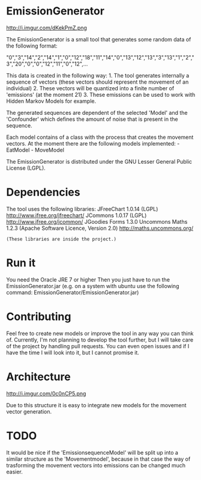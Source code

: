 EmissionGenerator
=================

http://i.imgur.com/dKekPmZ.png

The EmissionGenerator is a small tool that generates some random data of the following format:

"0","3","14","2","14","1","0","12","18","11","14","0","13","12","13","3","13","1","2","3","20","0","0","12","11","0","12",...

This data is created in the following way:
	1. The tool generates internally a sequence of vectors (these vectors should represent the movement of an individual)
	2. These vectors will be quantized into a finite number of 'emissions' (at the moment 21)
	3. These emissions can be used to work with Hidden Markov Models for example.

The generated sequences are dependent of the selected 'Model' and the 'Confounder' which defines the amount of noise that is present in the sequence. 

Each model contains of a class with the process that creates the movement vectors.
At the moment there are the following models implemented:
	- EatModel
	- MoveModel

The EmissionGenerator is distributed under the GNU Lesser General Public License (LGPL).

Dependencies
============

The tool uses the following libraries:
	JFreeChart 1.0.14 (LGPL) http://www.jfree.org/jfreechart/
	JCommons 1.0.17 (LGPL) http://www.jfree.org/jcommon/
	JGoodies Forms 1.3.0
	Uncommons Maths 1.2.3 (Apache Software Licence, Version 2.0) http://maths.uncommons.org/

	(These libraries are inside the project.)

Run it
======

You need the Oracle JRE 7 or higher
Then you just have to run the EmissionGenerator.jar
(e.g. on a system with ubuntu use the following command: EmissionGenerator/EmissionGenerator.jar)

Contributing
============

Feel free to create new models or improve the tool in any way you can think of. Currently, I'm not planning to develop the tool further, but I will take care of the project by handling pull requests. You can even open issues and if I have the time I will look into it, but I cannot promise it. 

Architecture
============

http://i.imgur.com/0c0nCP5.png

Due to this structure it is easy to integrate new models for the movement vector generation.

TODO
====

It would be nice if the 'EmissionsequenceModel' will be split up into a similar structure as the 'Movementmodel', because in that case the way of trasforming the movement vectors into emissions can be changed much easier.
